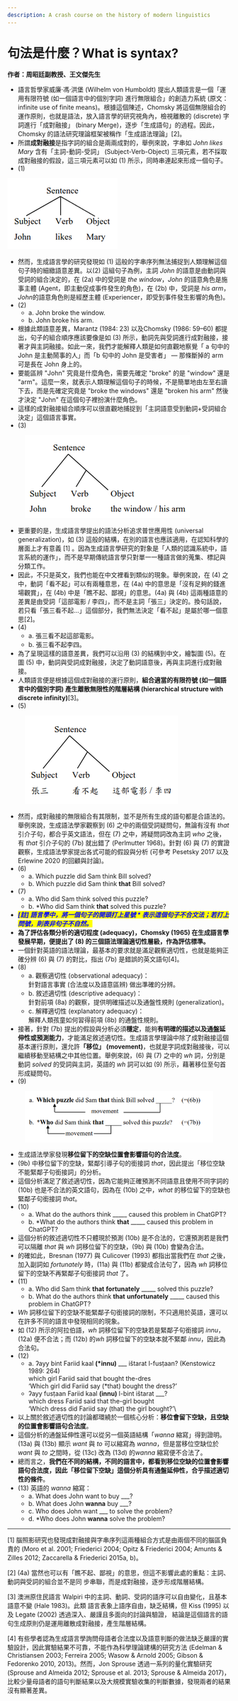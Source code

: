 ```yaml
---
description: A crash course on the history of modern linguistics
---
```


# 句法是什麼？What is syntax?

**作者：周昭廷副教授、王文傑先生**&#x20;

* 語言哲學家威廉·馮·洪堡 (Wilhelm von Humboldt) 提出人類語言是一個「運用有限符號 (如一個語言中的個別字詞) 進行無限組合」的創造力系統 (原文：infinite use of finite means)。根據這個陳述，Chomsky 將這個無限組合的運作原則，也就是語法，放入語言學的研究視角內，檢視離散的 (discrete) 字詞進行「成對融接」 (binary Merge)，逐步「生成語句」的過程。因此，Chomsky 的語法研究理論框架被稱作「生成語法理論」\[2]。
* 所謂**成對融接**是指字詞的組合是兩兩成對的，舉例來說，字串如 _John likes Mary_ 含有「主詞-動詞-受詞」 (Subject-Verb-Object) 三項元素，若不採取成對融接的假設，這三項元素可以如 (1) 所示，同時串連起來形成一個句子。
* (1)

&#x20;![](.gitbook/assets/圖片.png)

* 然而，生成語言學的研究發現如 (1) 這般的字串序列無法捕捉到人類理解這個句子時的細緻語意差異。以(2) 這組句子為例，主詞 _John_ 的語意是由動詞與受詞的組合決定的，在 (2a) 中的受詞是 _the_ _window_，_John_ 的語意角色是施事主體 (Agent，即主動促成事件發生的角色)，在 (2b) 中，受詞是 _his_ _arm_，_Joh&#x6E;_&#x7684;語意角色則是經歷主體 (Experiencer，即受到事件發生影響的角色)。
* (2)
  * a. John broke the window.&#x20;
  * b. John broke his arm.
* 根據此類語意差異，Marantz (1984: 23) 以及Chomsky (1986: 59–60) 都提出，句子的組合順序應該要像是如 (3) 所示，動詞先與受詞進行成對融接，接著才與主詞融接。如此一來，我們才能解釋人類是如何直觀地察覺「 a 句中的 John 是主動鬧事的人」而「b 句中的 John 是受害者」 — 那條斷掉的 arm 可是長在 John 身上的。
* 要能區辨 "John" 究竟是什麼角色，需要先確定 "broke" 的是 "window" 還是 "arm"。這麼一來，就表示人類理解這個句子的時候，不是簡單地由左至右讀下去，而是先確定究竟是 "broke the windows" 還是 "broken his arm" 然後才決定 "John" 在這個句子裡扮演什麼角色。
* 這樣的成對融接組合順序可以很直觀地捕捉到「主詞語意受到動詞+受詞組合決定」這個語言事實。
* (3)

<div align="left"><figure><img src=".gitbook/assets/圖片 (1).png" alt=""><figcaption></figcaption></figure></div>

* 更重要的是，生成語言學提出的語法分析追求普世應用性 (universal generalization)，如 (3) 這般的結構，在別的語言也應該適用，在認知科學的層面上才有意義 \[1] 。因為生成語言學研究的對象是「人類的認識系統中，語言系統的運作」，而不是早期傳統語言學只對單一一種語言做的蒐集、標記與分類工作。
* 因此，不只是英文，我們也能在中文裡看到類似的現象。舉例來說，在 (4) 之中，動詞「看不起」可以有兩種意思，在 (4a) 中的意思是「沒有足夠的錢進場觀賞」，在 (4b) 中是「瞧不起、鄙視」的意思。(4a) 與 (4b) 這兩種語意的差異是由受詞「這部電影 / 李四」，而不是主詞「張三」決定的。換句話說，若只看「張三看不起…」這個部分，我們無法決定「看不起」是屬於哪一個意思\[2]。
* (4)
  * a. 張三看不起這部電影。&#x20;
  * b. 張三看不起李四。
* 為了呈現這樣的語意差異，我們可以沿用 (3) 的結構到中文，繪製圖 (5)。在圖 (5) 中，動詞與受詞成對融接，決定了動詞語意後，再與主詞進行成對融接。
* 人類語言便是根據這個成對融接的運行原則，**組合適當的有限符號 (如一個語言中的個別字詞) 產生離散無限性的階層結構 (hierarchical structure with discrete infinity)**\[3]。
* (5)

<div align="left"><figure><img src=".gitbook/assets/擷取選取區域_1179.png" alt=""><figcaption></figcaption></figure></div>

* 然而，成對融接的無限組合有其限制，並不是所有生成的語句都是合語法的。舉例來說，生成語法學家觀察到 (6) 之中的兩個受詞疑問句，無論有沒有 _that_ 引介子句，都合乎英文語法，但在 (7) 之中，將疑問詞改為主詞 _who_ 之後，有 _that_ 引介子句的 (7b) 就出錯了 (Perlmutter 1968)。針對 (6) 與 (7) 的實證觀察，生成語法學家提出各式可能的假設與分析 (可參考 Pesetsky 2017 以及 Erlewine 2020 的回顧與討論)。
* (6)&#x20;
  * a. Which puzzle did Sam think Bill solved?
  * b. Which puzzle did Sam think **that** Bill solved?
* (7)
  * a. Who did Sam think solved this puzzle?
  * b. \*Who did Sam think **that** solved this puzzle?
* _<mark style="color:blue;">**\[註] 語言學中，將一個句子的開頭打上星號 \* 表示這個句子不合文法；若打上問號，則表非句子不自然。**</mark>_
* **為了評估各類分析的適切程度 (adequacy)，Chomsky (1965) 在生成語言學發展早期，便提出了 (8) 的三個語法理論適切性層級，作為評估標準。**
* 一個針對英語的語法理論，最基本的要求就是滿足觀察適切性，也就是能夠正確分辨 (6) 與 (7) 的對比，指出 (7b) 是錯誤的英文語句\[4]。
* (8)
  * a. 觀察適切性 (observational adequacy)：\
    針對語言事實 (合法度以及語意區辨) 做出準確的分辨。
  * b. 敘述適切性 (descriptive adequacy)：\
    針對前項 (8a) 的觀察，提供明確描述以及通盤性規則 (generalization)。
  * c. 解釋適切性 (explanatory adequacy)：\
    解釋人類孩童如何習得前項 (8b) 的通盤性規則。
* 接著，針對 (7b) 提出的假設與分析必須**穩定**，能夠**有明確的描述以及通盤延伸性或預測能力**，才能滿足敘述適切性。生成語言學理論中除了成對融接這個基本運行原則，還允&#x8A31;**「移位」 (movement)**，也就是字詞成對融接後，可以繼續移動至結構之中其他位置。舉例來說，(6) 與 (7) 之中的 _wh_ 詞，分別是動詞 _solved_ 的受詞與主詞，英語的 _wh_ 詞可以如 (9) 所示，藉著移位至句首形成疑問句。
* (9)

<div align="left"><figure><img src=".gitbook/assets/擷取選取區域_1180.png" alt=""><figcaption></figcaption></figure></div>

* 生成語法學家發現**移位留下的空缺位置會影響語句的合法度**。
* (9b) 中移位留下的空缺，緊鄰引導子句的銜接詞 _that_，因此提出「移位空缺不能緊鄰子句銜接詞」的分析。
* 這個分析滿足了敘述適切性，因為它能夠正確預測不同語意且使用不同字詞的 (10b) 也是不合法的英文語句，因為在 (10b) 之中，_what_ 的移位留下的空缺也緊鄰子句銜接詞 _that_。
* (10)
  * a. What do the authors think \_\_\_\_\_ caused this problem in ChatGPT?
  * b. \*What do the authors think **that** \_\_\_\_\_ caused this problem in ChatGPT?
* 這個分析的敘述適切性不只體現於預測 (10b) 是不合法的，它還預測若是我們可以隔離 _that_ 與 _wh_ 詞移位留下的空缺，(9b) 與 (10b) 會變為合法。
* 的確如此，Bresnan (1977) 與 Culicover (1993) 都指出當我們在 _that_ 之後，加入副詞如 _fortunately_ 時，(11a) 與 (11b) 都變成合法句了，因為 _wh_ 詞移位留下的空缺不再緊鄰子句銜接詞 _that_ 了。
* (11)&#x20;
  * a. Who did Sam think **that** **fortunately** \_\_\_\_\_ solved this puzzle?
  * b. What do the authors think **that** **unfortunately** \_\_\_\_\_ caused this problem in ChatGPT?
* _Wh_ 詞移位留下的空缺不能緊鄰子句銜接詞的限制，不只適用於英語，還可以在許多不同的語言中發現相同的現象。
* 如 (12) 所示的阿拉伯語，_wh_ 詞移位留下的空缺若是緊鄰子句銜接詞 _innu_，(12a) 便不合法；而 (12b) &#x7684;_&#x77;h_ 詞移位留下的空缺本就不緊鄰 _innu_，因此為合法句。
* (12)
  * a. ʔayy bint Fariid kaal **(\*innu)** \_\_\_ ištarat l-fusṭaan? (Kenstowicz 1989: 264)\
    &#x20;   which girl Fariid said that            bought the-dres\
    &#x20;   ‘Which girl did Fariid say (\*that) bought the dress?’
  * ʔayy fusṭaan Fariid kaal **(innu)** l-bint ištarat \_\_\_?\
    which dress Fariid said   that the-girl bought\
    ‘Which dress did Fariid say (that) the girl bought?’\\
* 以上關於敘述適切性的討論都環繞於一個核心分析：**移位會留下空缺，且空缺的位置會影響語句合法度**。
* 這個分析的通盤延伸性還可以從另一個英語結構「_wanna_ 縮寫」得到證明。(13a) 與 (13b) 顯示 _want_ 與 _to_ 可以縮寫為 _wanna_，但是當移位空缺位於 _want_ 與 _to_ 之間時，從 (13c) 改為 (13d) &#x7684;_&#x77;anna_ 縮寫便不合法了。
* 總而言之，**我們在不同的結構，不同的語言中，都看到移位空缺的位置會影響語句合法度，因此「移位留下空缺」這個分析具有通盤延伸性，合乎描述適切性的條件**。
* (13) 英語的 _wanna_ 縮寫：
  * a. What does John want to buy \_\_\_?
  * b. What does John **wanna** buy \_\_\_?
  * c. Who does John want \_\_\_ to solve the problem?
  * d. \*Who does John **wanna** solve the problem?

***

\[1] 腦照影研究也發現成對融接與字串序列這兩種組合方式是由兩個不同的腦區負責的 (Moro et al. 2001; Friederici 2004; Opitz & Friederici 2004; Amunts & Zilles 2012; Zaccarella & Friederici 2015a, b)。&#x20;

\[2] (4a) 當然也可以有「瞧不起、鄙視」的意思，但這不影響此處的重點：主詞、動詞與受詞的組合並不是同 步串聯，而是成對融接，逐步形成階層結構。

\[3] 澳洲原住民語言 Walpiri 中的主詞、動詞、受詞的語序可以自由變化，且基本語意不變 (Hale 1983)。此類 語言表象上語序自由，缺乏結構，但 Kiss (1995) 以及 Legate (2002) 透過深入、嚴謹且多面向的討論與驗證， 結論是這個語言的語句生成原則仍是運用離散成對融接，產生階層結構。

\[4] 有些學者認為生成語言學詢問母語者合法度以及語意判斷的做法缺乏嚴謹的實驗設計，因此實驗結果不可靠，不能作為科學理論建構的研究方法 (Edelman & Christiansen 2003; Ferreira 2005; Wasow & Arnold 2005; Gibson & Fedorenko 2010, 2013)。然而，Jon Sprouse 透過一系列的量化實驗研究 (Sprouse and Almeida 2012; Sprouse et al. 2013; Sprouse & Almeida 2017)，比較少量母語者的語句判斷結果以及大規模實驗收集的判斷數據，發現兩者的結果沒有顯著差異。
